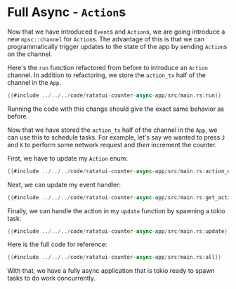 # Full Async - `Action`s

Now that we have introduced `Event`s and `Action`s, we are going introduce a new `mpsc::channel` for
`Action`s. The advantage of this is that we can programmatically trigger updates to the state of the
app by sending `Action`s on the channel.

Here's the `run` function refactored from before to introduce an `Action` channel. In addition to
refactoring, we store the `action_tx` half of the channel in the `App`.

```rust
{{#include ../../../code/ratatui-counter-async-app/src/main.rs:run}}
```

Running the code with this change should give the exact same behavior as before.

Now that we have stored the `action_tx` half of the channel in the `App`, we can use this to
schedule tasks. For example, let's say we wanted to press `J` and `K` to perform some network
request and _then_ increment the counter.

First, we have to update my `Action` enum:

```rust
{{#include ../../../code/ratatui-counter-async-app/src/main.rs:action_enum}}
```

Next, we can update my event handler:

```rust
{{#include ../../../code/ratatui-counter-async-app/src/main.rs:get_action}}
```

Finally, we can handle the action in my `update` function by spawning a tokio task:

```rust
{{#include ../../../code/ratatui-counter-async-app/src/main.rs:update}}
```

Here is the full code for reference:

```rust
{{#include ../../../code/ratatui-counter-async-app/src/main.rs:all}}
```

With that, we have a fully async application that is tokio ready to spawn tasks to do work
concurrently.
